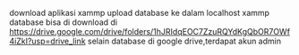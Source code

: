download aplikasi xammp
upload database ke dalam localhost xammp
database bisa di download di https://drive.google.com/drive/folders/1hJRIdqEOC7ZzuRQYdKgQbOR7OWf4iZkI?usp=drive_link
selain database di google drive,terdapat akun admin
